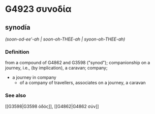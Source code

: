 # G4923 συνοδία

## synodía

_(soon-od-ee'-ah | soon-oh-THEE-ah | syoon-oh-THEE-ah)_

### Definition

from a compound of G4862 and G3598 ("synod"); companionship on a journey, i.e., (by implication), a caravan; company; 

- a journey in company
  - of a company of travellers, associates on a journey, a caravan

### See also

[[G3598|G3598 ὁδός]], [[G4862|G4862 σύν]]
